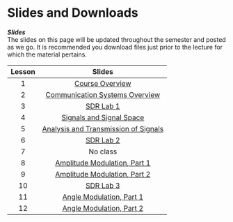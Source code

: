 # Slides and Downloads  

**_Slides_**   
The slides on this page will be updated throughout the semester and posted as we go. It is recommended you download files just prior to the lecture for which the material pertains.  


| Lesson | Slides | 
|:----------:|:----------:|
| 1  | [Course Overview](_static/ECE447_Lesson1_Fa25.pdf)  | 
| 2  | [Communication Systems Overview](_static/ECE447_Lesson2_Fa25.pdf)  | 
| 3  | [SDR Lab 1](labs/Lab1)  | 
| 4  | [Signals and Signal Space](_static/ECE447_Lesson4_Fa25.pdf)  | 
| 5  | [Analysis and Transmission of Signals](_static/ECE447_Lesson5_Fa25.pdf)  | 
| 6  | [SDR Lab 2](labs/Lab2)  |
| 7  | No class  | 
| 8  | [Amplitude Modulation, Part 1](_static/ECE447_Lesson8_Fa25.pdf)  | 
| 9  | [Amplitude Modulation, Part 2](_static/ECE447_Lesson9_Fa25.pdf)  | 
| 10  | [SDR Lab 3](labs/Lab3)  |
| 11  | [Angle Modulation, Part 1](_static/ECE447_Lesson11_Fa25.pdf)  | 
| 12  | [Angle Modulation, Part 2](_static/ECE447_Lesson12_Fa25.pdf)  | 
